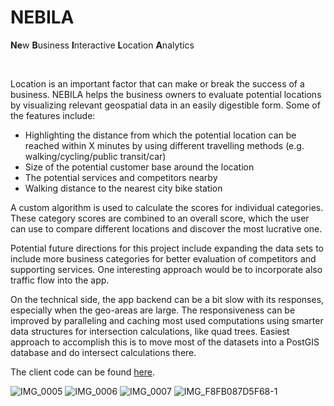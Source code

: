 # NEBILA
**Ne**w **B**usiness **I**nteractive **L**ocation **A**nalytics

<br>

Location is an important factor that can make or break the success of a
business. NEBILA helps the business owners to evaluate potential locations by
visualizing relevant geospatial data in an easily digestible form. Some of the
features include:

- Highlighting the distance from which the potential location can be reached
  within X minutes by using different travelling methods (e.g.
  walking/cycling/public transit/car)
- Size of the potential customer base around the location
- The potential services and competitors nearby
- Walking distance to the nearest city bike station

A custom algorithm is used to calculate the scores for individual categories.
These category scores are combined to an overall score, which the user can use
to compare different locations and discover the most lucrative one.

Potential future directions for this project include expanding the data sets to
include more business categories for better evaluation of competitors and
supporting services. One interesting approach would be to incorporate also
traffic flow into the app.

On the technical side, the app backend can be a bit slow with its responses,
especially when the geo-areas are large. The responsiveness can be improved by
paralleling and caching most used computations using smarter data structures for
intersection calculations, like quad trees. Easiest approach to accomplish this
is to move most of the datasets into a PostGIS database and do intersect
calculations there.

The client code can be found [here](https://github.com/ootsamo/junction-2022-client).

![IMG_0005](https://user-images.githubusercontent.com/1549989/200160379-a933a426-13df-4636-a976-20093ac6043a.PNG)
![IMG_0006](https://user-images.githubusercontent.com/1549989/200160426-b00ebe90-09b9-4574-a122-dbe6adfe13ac.jpg)
![IMG_0007](https://user-images.githubusercontent.com/1549989/200160429-86864fb7-d62c-4da1-b2aa-fbe7055db6c2.PNG)
![IMG_F8FB087D5F68-1](https://user-images.githubusercontent.com/1549989/200160436-b645914f-b3bc-46b7-9bbe-4d306c026c2b.jpeg)





